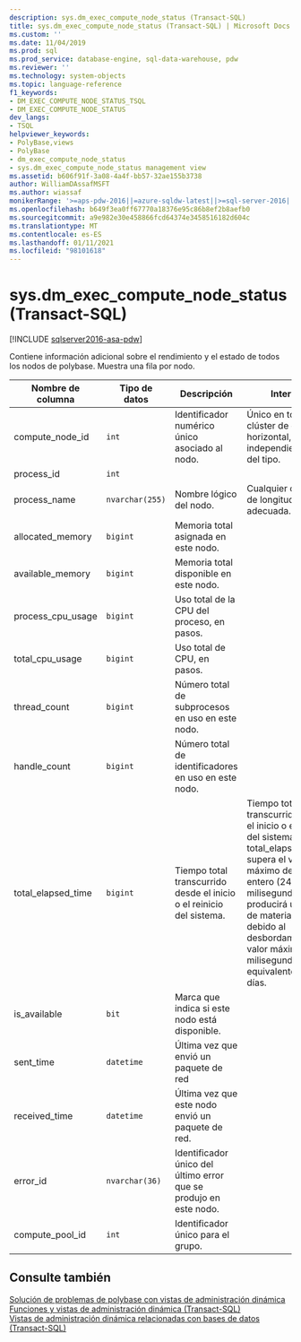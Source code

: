 ```yaml
---
description: sys.dm_exec_compute_node_status (Transact-SQL)
title: sys.dm_exec_compute_node_status (Transact-SQL) | Microsoft Docs
ms.custom: ''
ms.date: 11/04/2019
ms.prod: sql
ms.prod_service: database-engine, sql-data-warehouse, pdw
ms.reviewer: ''
ms.technology: system-objects
ms.topic: language-reference
f1_keywords:
- DM_EXEC_COMPUTE_NODE_STATUS_TSQL
- DM_EXEC_COMPUTE_NODE_STATUS
dev_langs:
- TSQL
helpviewer_keywords:
- PolyBase,views
- PolyBase
- dm_exec_compute_node_status
- sys.dm_exec_compute_node_status management view
ms.assetid: b606f91f-3a08-4a4f-bb57-32ae155b3738
author: WilliamDAssafMSFT
ms.author: wiassaf
monikerRange: '>=aps-pdw-2016||=azure-sqldw-latest||>=sql-server-2016||>=sql-server-linux-2017||=azuresqldb-mi-current'
ms.openlocfilehash: b649f3ea0ff67770a18376e95c86b8ef2b8aefb0
ms.sourcegitcommit: a9e982e30e458866fcd64374e3458516182d604c
ms.translationtype: MT
ms.contentlocale: es-ES
ms.lasthandoff: 01/11/2021
ms.locfileid: "98101618"
---
```

# <a name="sysdm_exec_compute_node_status-transact-sql"></a>sys.dm_exec_compute_node_status (Transact-SQL)
[!INCLUDE [sqlserver2016-asa-pdw](../../includes/applies-to-version/sqlserver2016-asa-pdw.md)]

  Contiene información adicional sobre el rendimiento y el estado de todos los nodos de polybase. Muestra una fila por nodo.  
  
|Nombre de columna|Tipo de datos|Descripción|Intervalo|  
|-----------------|---------------|-----------------|-----------|  
|compute_node_id|`int`|Identificador numérico único asociado al nodo.|Único en todo el clúster de escalado horizontal, independientemente del tipo.|  
|process_id|`int`|||  
|process_name|`nvarchar(255)`|Nombre lógico del nodo.|Cualquier cadena de longitud adecuada.|  
|allocated_memory|`bigint`|Memoria total asignada en este nodo.||  
|available_memory|`bigint`|Memoria total disponible en este nodo.||  
|process_cpu_usage|`bigint`|Uso total de la CPU del proceso, en pasos.||  
|total_cpu_usage|`bigint`|Uso total de CPU, en pasos.||  
|thread_count|`bigint`|Número total de subprocesos en uso en este nodo.||  
|handle_count|`bigint`|Número total de identificadores en uso en este nodo.||  
|total_elapsed_time|`bigint`|Tiempo total transcurrido desde el inicio o el reinicio del sistema.|Tiempo total transcurrido desde el inicio o el reinicio del sistema. Si total_elapsed_time supera el valor máximo de un entero (24,8 días en milisegundos), se producirá un error de materialización debido al desbordamiento. El valor máximo en milisegundos es equivalente a 24,8 días.|  
|is_available|`bit`|Marca que indica si este nodo está disponible.||  
|sent_time|`datetime`|Última vez que envió un paquete de red||  
|received_time|`datetime`|Última vez que este nodo envió un paquete de red.||  
|error_id|`nvarchar(36)`|Identificador único del último error que se produjo en este nodo.||
|compute_pool_id|`int`|Identificador único para el grupo.|

## <a name="see-also"></a>Consulte también  
 [Solución de problemas de polybase con vistas de administración dinámica](/previous-versions/sql/sql-server-2016/mt146389(v=sql.130))   
 [Funciones y vistas de administración dinámica &#40;Transact-SQL&#41;](~/relational-databases/system-dynamic-management-views/system-dynamic-management-views.md)   
 [Vistas de administración dinámica relacionadas con bases de datos &#40;Transact-SQL&#41;](../../relational-databases/system-dynamic-management-views/database-related-dynamic-management-views-transact-sql.md)  
  
